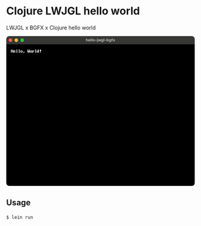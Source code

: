 # Clojure LWJGL hello world

LWJGL x BGFX x Clojure hello world

![screenshot](screenshots/screenshot.png)

## Usage

```bash
$ lein run
```